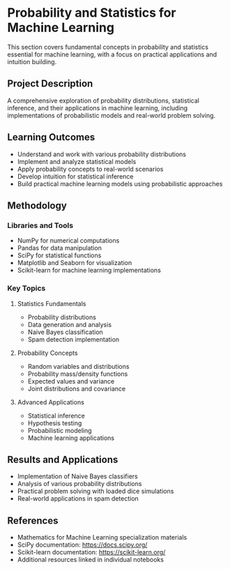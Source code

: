 # Probability and Statistics for Machine Learning

This section covers fundamental concepts in probability and statistics essential for machine learning, with a focus on practical applications and intuition building.

## Project Description
A comprehensive exploration of probability distributions, statistical inference, and their applications in machine learning, including implementations of probabilistic models and real-world problem solving.

## Learning Outcomes
- Understand and work with various probability distributions
- Implement and analyze statistical models
- Apply probability concepts to real-world scenarios
- Develop intuition for statistical inference
- Build practical machine learning models using probabilistic approaches

## Methodology
### Libraries and Tools
- NumPy for numerical computations
- Pandas for data manipulation
- SciPy for statistical functions
- Matplotlib and Seaborn for visualization
- Scikit-learn for machine learning implementations

### Key Topics
1. Statistics Fundamentals
   - Probability distributions
   - Data generation and analysis
   - Naive Bayes classification
   - Spam detection implementation

2. Probability Concepts
   - Random variables and distributions
   - Probability mass/density functions
   - Expected values and variance
   - Joint distributions and covariance

3. Advanced Applications
   - Statistical inference
   - Hypothesis testing
   - Probabilistic modeling
   - Machine learning applications

## Results and Applications
- Implementation of Naive Bayes classifiers
- Analysis of various probability distributions
- Practical problem solving with loaded dice simulations
- Real-world applications in spam detection

## References
- Mathematics for Machine Learning specialization materials
- SciPy documentation: https://docs.scipy.org/
- Scikit-learn documentation: https://scikit-learn.org/
- Additional resources linked in individual notebooks 